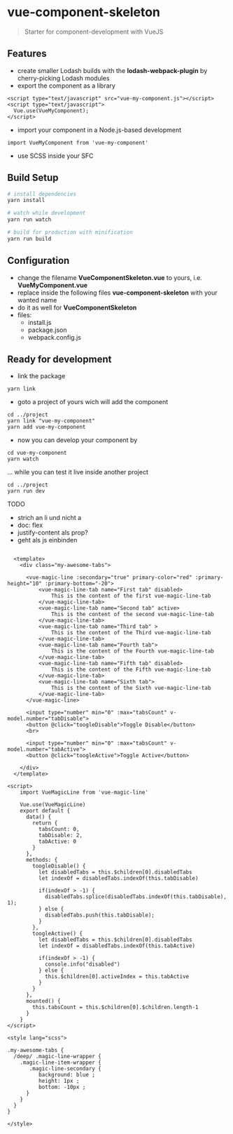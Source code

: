 # vue-component-skeleton

> Starter for component-development with VueJS
 
## Features

- create smaller Lodash builds with the **lodash-webpack-plugin** by cherry-picking Lodash modules
- export the component as a library 

``` 
<script type="text/javascript" src="vue-my-component.js"></script>
<script type="text/javascript">
  Vue.use(VueMyComponent);
</script>
``` 
- import your component in a Node.js-based development 

```
import VueMyComponent from 'vue-my-component'
``` 
- use SCSS inside your SFC


## Build Setup

``` bash
# install dependencies
yarn install

# watch while development
yarn run watch

# build for production with minification
yarn run build
```

## Configuration

- change the filename **VueComponentSkeleton.vue** to yours, i.e. **VueMyComponent.vue**
- replace inside the following files **vue-component-skeleton** with your wanted name
- do it as well for **VueComponentSkeleton**
- files:
	- install.js
	- package.json
	- webpack.config.js

## Ready for development

- link the package

``` 
yarn link
``` 

- goto a project of yours wich will add the component
``` 
cd ../project
yarn link "vue-my-component"
yarn add vue-my-component
``` 

- now you can develop your component by
``` 
cd vue-my-component
yarn watch
``` 

... while you can test it live inside another project

``` 
cd ../project
yarn run dev
``` 


TODO

- strich an li und nicht a 
- doc: flex
- justify-content als prop?
- geht als js einbinden



``` 

  <template> 
    <div class="my-awesome-tabs">
      
      <vue-magic-line :secondary="true" primary-color="red" :primary-height="10" :primary-bottom="-20">
          <vue-magic-line-tab name="First tab" disabled>
              This is the content of the first vue-magic-line-tab
          </vue-magic-line-tab>
          <vue-magic-line-tab name="Second tab" active>
              This is the content of the second vue-magic-line-tab
          </vue-magic-line-tab>
          <vue-magic-line-tab name="Third tab" >
              This is the content of the Third vue-magic-line-tab
          </vue-magic-line-tab> 
          <vue-magic-line-tab name="Fourth tab">
              This is the content of the Fourth vue-magic-line-tab
          </vue-magic-line-tab>
          <vue-magic-line-tab name="Fifth tab" disabled>
              This is the content of the Fifth vue-magic-line-tab
          </vue-magic-line-tab>
          <vue-magic-line-tab name="Sixth tab">
              This is the content of the Sixth vue-magic-line-tab
          </vue-magic-line-tab> 
      </vue-magic-line> 

      <input type="number" min="0" :max="tabsCount" v-model.number="tabDisable">
      <button @click="toogleDisable">Toggle Disable</button>
      <br>

      <input type="number" min="0" :max="tabsCount" v-model.number="tabActive">
      <button @click="toogleActive">Toggle Active</button>

    </div>
  </template>

<script> 
    import VueMagicLine from 'vue-magic-line'

    Vue.use(VueMagicLine)
    export default {
      data() {
        return {
          tabsCount: 0,
          tabDisable: 2,
          tabActive: 0
        }
      },
      methods: {
        toogleDisable() {
          let disabledTabs = this.$children[0].disabledTabs
          let indexOf = disabledTabs.indexOf(this.tabDisable)

          if(indexOf > -1) {
            disabledTabs.splice(disabledTabs.indexOf(this.tabDisable), 1); 
          } else {
            disabledTabs.push(this.tabDisable); 
          }
        },
        toogleActive() {
          let disabledTabs = this.$children[0].disabledTabs
          let indexOf = disabledTabs.indexOf(this.tabActive)

          if(indexOf > -1) {
            console.info("disabled")
          } else {
            this.$children[0].activeIndex = this.tabActive
          }
        }
      },
      mounted() {
        this.tabsCount = this.$children[0].$children.length-1
      }
    }
</script>

<style lang="scss"> 

.my-awesome-tabs {
  /deep/ .magic-line-wrapper {
    .magic-line-item-wrapper { 
       .magic-line-secondary {
          background: blue ;
          height: 1px ;
          bottom: -10px ;
      }
    }
  } 
} 

</style>
``` 


</style>
